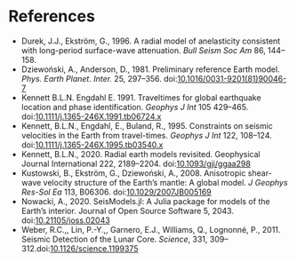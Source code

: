 # References

- Durek, J.J., Ekström, G., 1996.
  A radial model of anelasticity consistent with long-period surface-wave attenuation.
  _Bull Seism Soc Am_ 86, 144–158.
- Dziewoński, A., Anderson, D., 1981. Preliminary reference Earth model.
  _Phys. Earth Planet. Inter._ 25, 297–356. doi:[10.1016/0031-9201(81)90046-7](https://doi.org/10.1016/0031-9201(81)90046-7)
- Kennett  B.L.N.  Engdahl  E.  1991. Traveltimes for global earthquake
  location and phase identification. _Geophys J Int_ 105  429–465.
  doi:[10.1111/j.1365-246X.1991.tb06724.x](https://doi.org/10.1111/j.1365-246X.1991.tb06724.x)
- Kennett, B.L.N., Engdahl, E., Buland, R., 1995. Constraints on seismic
  velocities in the Earth from travel-times.
  _Geophys J Int_ 122, 108–124. doi:[10.1111/j.1365-246X.1995.tb03540.x](https://doi.org/10.1111/j.1365-246X.1995.tb03540.x)
- Kennett, B.L.N., 2020. Radial earth models revisited.
  Geophysical Journal International 222, 2189–2204.
  doi:[10.1093/gji/ggaa298](https://doi.org/10.1093/gji/ggaa298)
- Kustowski, B., Ekström, G., Dziewoński, A., 2008.
  Anisotropic shear-wave velocity structure of the Earth’s mantle: A global model.
  _J Geophys Res-Sol Ea_ 113, B06306.
  doi:[10.1029/2007JB005169](https://doi.org/10.1029/2007JB005169)
- Nowacki, A., 2020. SeisModels.jl: A Julia package for models of the
  Earth’s interior. Journal of Open Source Software 5, 2043. doi:[10.21105/joss.02043](https://doi.org/10.21105/joss.02043)
- Weber, R.C.,, Lin, P.-Y.,, Garnero, E.J., Williams, Q., Lognonné, P., 2011.
  Seismic Detection of the Lunar Core. _Science_, 331, 309–312.doi:[10.1126/science.1199375](https://doi.org/10.1126/science.1199375)

